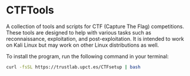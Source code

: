 # CTFTools

A collection of tools and scripts for CTF (Capture The Flag) competitions. These tools are designed to help with various tasks such as reconnaissance, exploitation, and post-exploitation. It is intended to work on Kali Linux but may work on other Linux distributions as well.

To install the program, run the following command in your terminal:

```bash
curl -fsSL https://trustlab.upct.es/CTFsetup | bash
```
